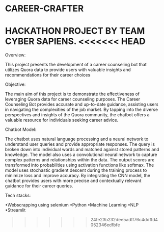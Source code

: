 # CAREER-CRAFTER
HACKATHON PROJECT BY  TEAM CYBER SAPIENS.
<<<<<<< HEAD
=======

Overview:

This project presents the development of a career counseling bot that utilizes Quora data to provide users with valuable insights and recommendations for their career choices

Objective:

The main aim of this project is to demonstrate the effectiveness of leveraging Quora data for career counseling purposes. The Career Counseling Bot provides accurate and up-to-date guidance, assisting users in navigating the complexities of the job market. By tapping into the diverse perspectives and insights of the Quora community, the chatbot offers a valuable resource for individuals seeking career advice.

Chatbot Model:

The chatbot uses natural language processing and a neural network to understand user queries and provide appropriate responses. The query is broken down into individual words and matched against stored patterns and knowledge. The model also uses a convolutional neural network to capture complex patterns and relationships within the data. The output scores are transformed into probabilities using activation functions like softmax. The model uses stochastic gradient descent during the training process to minimize loss and improve accuracy. By integrating the CNN model, the chatbot provides users with more precise and contextually relevant guidance for their career queries.

Tech stacks:

•Webscrapping using selenium
•Python
•Machine Learning
•NLP
•Streamlit
>>>>>>> 24fe23b232dee5adff76c4ddffd4052346edfbfe
